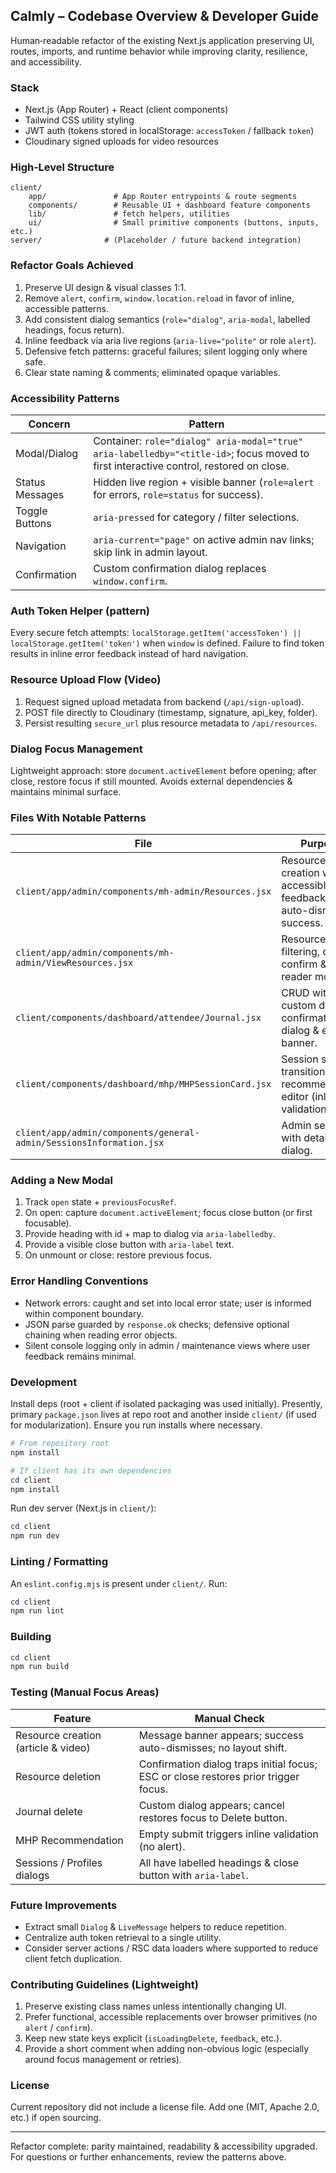 ## Calmly – Codebase Overview & Developer Guide

Human‑readable refactor of the existing Next.js application preserving UI, routes, imports, and runtime behavior while improving clarity, resilience, and accessibility.

### Stack

- Next.js (App Router) + React (client components)
- Tailwind CSS utility styling
- JWT auth (tokens stored in localStorage: `accessToken` / fallback `token`)
- Cloudinary signed uploads for video resources

### High‑Level Structure

```
client/
	app/               # App Router entrypoints & route segments
	components/        # Reusable UI + dashboard feature components
	lib/               # fetch helpers, utilities
	ui/                # Small primitive components (buttons, inputs, etc.)
server/              # (Placeholder / future backend integration)
```

### Refactor Goals Achieved

1. Preserve UI design & visual classes 1:1.
2. Remove `alert`, `confirm`, `window.location.reload` in favor of inline, accessible patterns.
3. Add consistent dialog semantics (`role="dialog"`, `aria-modal`, labelled headings, focus return).
4. Inline feedback via aria live regions (`aria-live="polite"` or role `alert`).
5. Defensive fetch patterns: graceful failures; silent logging only where safe.
6. Clear state naming & comments; eliminated opaque variables.

### Accessibility Patterns

| Concern         | Pattern                                                                                                                                |
| --------------- | -------------------------------------------------------------------------------------------------------------------------------------- |
| Modal/Dialog    | Container: `role="dialog" aria-modal="true" aria-labelledby="<title-id>`; focus moved to first interactive control, restored on close. |
| Status Messages | Hidden live region + visible banner (`role=alert` for errors, `role=status` for success).                                              |
| Toggle Buttons  | `aria-pressed` for category / filter selections.                                                                                       |
| Navigation      | `aria-current="page"` on active admin nav links; skip link in admin layout.                                                            |
| Confirmation    | Custom confirmation dialog replaces `window.confirm`.                                                                                  |

### Auth Token Helper (pattern)

Every secure fetch attempts: `localStorage.getItem('accessToken') || localStorage.getItem('token')` when `window` is defined. Failure to find token results in inline error feedback instead of hard navigation.

### Resource Upload Flow (Video)

1. Request signed upload metadata from backend (`/api/sign-upload`).
2. POST file directly to Cloudinary (timestamp, signature, api_key, folder).
3. Persist resulting `secure_url` plus resource metadata to `/api/resources`.

### Dialog Focus Management

Lightweight approach: store `document.activeElement` before opening; after close, restore focus if still mounted. Avoids external dependencies & maintains minimal surface.

### Files With Notable Patterns

| File                                                                | Purpose                                                                |
| ------------------------------------------------------------------- | ---------------------------------------------------------------------- |
| `client/app/admin/components/mh-admin/Resources.jsx`                | Resource creation with accessible feedback + auto-dismiss success.     |
| `client/app/admin/components/mh-admin/ViewResources.jsx`            | Resource listing, filtering, deletion confirm & article reader modal.  |
| `client/components/dashboard/attendee/Journal.jsx`                  | CRUD with custom delete confirmation dialog & error banner.            |
| `client/components/dashboard/mhp/MHPSessionCard.jsx`                | Session state transitions & recommendation editor (inline validation). |
| `client/app/admin/components/general-admin/SessionsInformation.jsx` | Admin sessions with details dialog.                                    |

### Adding a New Modal

1. Track `open` state + `previousFocusRef`.
2. On open: capture `document.activeElement`; focus close button (or first focusable).
3. Provide heading with id + map to dialog via `aria-labelledby`.
4. Provide a visible close button with `aria-label` text.
5. On unmount or close: restore previous focus.

### Error Handling Conventions

- Network errors: caught and set into local error state; user is informed within component boundary.
- JSON parse guarded by `response.ok` checks; defensive optional chaining when reading error objects.
- Silent console logging only in admin / maintenance views where user feedback remains minimal.

### Development

Install deps (root + client if isolated packaging was used initially). Presently, primary `package.json` lives at repo root and another inside `client/` (if used for modularization). Ensure you run installs where necessary.

```powershell
# From repository root
npm install

# If client has its own dependencies
cd client
npm install
```

Run dev server (Next.js in `client/`):

```powershell
cd client
npm run dev
```

### Linting / Formatting

An `eslint.config.mjs` is present under `client/`. Run:

```powershell
cd client
npm run lint
```

### Building

```powershell
cd client
npm run build
```

### Testing (Manual Focus Areas)

| Feature                             | Manual Check                                                                        |
| ----------------------------------- | ----------------------------------------------------------------------------------- |
| Resource creation (article & video) | Message banner appears; success auto-dismisses; no layout shift.                    |
| Resource deletion                   | Confirmation dialog traps initial focus; ESC or close restores prior trigger focus. |
| Journal delete                      | Custom dialog appears; cancel restores focus to Delete button.                      |
| MHP Recommendation                  | Empty submit triggers inline validation (no alert).                                 |
| Sessions / Profiles dialogs         | All have labelled headings & close button with `aria-label`.                        |

### Future Improvements

- Extract small `Dialog` & `LiveMessage` helpers to reduce repetition.
- Centralize auth token retrieval to a single utility.
- Consider server actions / RSC data loaders where supported to reduce client fetch duplication.

### Contributing Guidelines (Lightweight)

1. Preserve existing class names unless intentionally changing UI.
2. Prefer functional, accessible replacements over browser primitives (no `alert` / `confirm`).
3. Keep new state keys explicit (`isLoadingDelete`, `feedback`, etc.).
4. Provide a short comment when adding non-obvious logic (especially around focus management or retries).

### License

Current repository did not include a license file. Add one (MIT, Apache 2.0, etc.) if open sourcing.

---

Refactor complete: parity maintained, readability & accessibility upgraded. For questions or further enhancements, review the patterns above.
